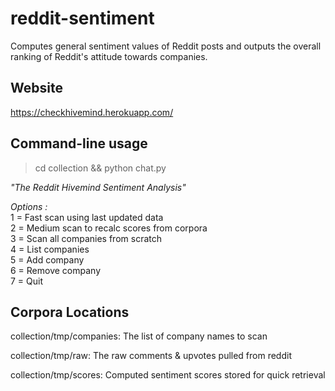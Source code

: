 # reddit-sentiment
Computes general sentiment values of Reddit posts and outputs the overall ranking of Reddit's attitude towards companies. 

## Website
https://checkhivemind.herokuapp.com/

## Command-line usage
> cd collection &&
> python chat.py

*"The Reddit Hivemind Sentiment Analysis"*

  *Options :*                                                    
  1 = Fast scan using last updated data                       
  2 = Medium scan to recalc scores from corpora               
  3 = Scan all companies from scratch             
  4 = List companies                                          
  5 = Add company                                             
  6 = Remove company                                          
  7 = Quit     

## Corpora Locations
collection/tmp/companies: The list of company names to scan

collection/tmp/raw: The raw comments & upvotes pulled from reddit

collection/tmp/scores: Computed sentiment scores stored for quick retrieval


